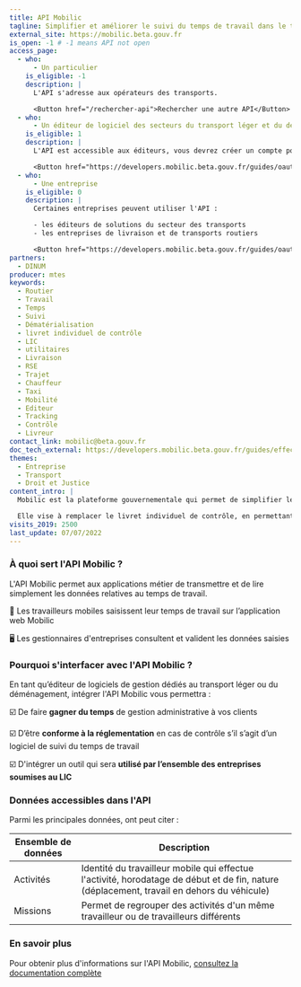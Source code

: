 ```yaml
---
title: API Mobilic
tagline: Simplifier et améliorer le suivi du temps de travail dans le transport routier
external_site: https://mobilic.beta.gouv.fr
is_open: -1 # -1 means API not open
access_page:
  - who:
      - Un particulier
    is_eligible: -1
    description: |
      L'API s'adresse aux opérateurs des transports.

      <Button href="/rechercher-api">Rechercher une autre API</Button>
  - who:
      - Un éditeur de logiciel des secteurs du transport léger et du déménagement
    is_eligible: 1
    description: |
      L'API est accessible aux éditeurs, vous devrez créer un compte pour accéder à l'API

      <Button href="https://developers.mobilic.beta.gouv.fr/guides/oauth">Demander un accès</Button>
  - who:
      - Une entreprise
    is_eligible: 0
    description: |
      Certaines entreprises peuvent utiliser l'API :

      - les éditeurs de solutions du secteur des transports
      - les entreprises de livraison et de transports routiers

      <Button href="https://developers.mobilic.beta.gouv.fr/guides/oauth">Demander un accès</Button>
partners:
  - DINUM
producer: mtes
keywords:
  - Routier
  - Travail
  - Temps
  - Suivi
  - Dématérialisation
  - livret individuel de contrôle
  - LIC
  - utilitaires
  - Livraison
  - RSE
  - Trajet
  - Chauffeur
  - Taxi
  - Mobilité
  - Editeur
  - Tracking
  - Contrôle
  - Livreur
contact_link: mobilic@beta.gouv.fr
doc_tech_external: https://developers.mobilic.beta.gouv.fr/guides/effectuer-une-requete-a-lapi
themes:
  - Entreprise
  - Transport
  - Droit et Justice
content_intro: |
  Mobilic est la plateforme gouvernementale qui permet de simplifier le suivi du temps de travail dans le transport routier léger et le déménagement afin de lutter contre le travail illégal.

  Elle vise à remplacer le livret individuel de contrôle, en permettant de centraliser les enregistrements du temps de travail des conducteurs de véhicules utilitaires légers de moins de 3,5 tonnes, et des autres personnels roulants non conducteurs.
visits_2019: 2500
last_update: 07/07/2022
---
```


### À quoi sert l'API Mobilic ?

L'API Mobilic permet aux applications métier de transmettre et de lire simplement les données relatives au temps de travail.

📲 Les travailleurs mobiles saisissent leur temps de travail sur l’application web Mobilic

🖥 Les gestionnaires d'entreprises consultent et valident les données saisies

### Pourquoi s'interfacer avec l'API Mobilic ?

En tant qu’éditeur de logiciels de gestion dédiés au transport léger ou du déménagement, intégrer l'API Mobilic vous permettra : 

☑️ De faire **gagner du temps** de gestion administrative à vos clients

☑️ D’être **conforme à la réglementation** en cas de contrôle s’il s’agit d’un logiciel de suivi du temps de travail

☑️ D'intégrer un outil qui sera **utilisé par l’ensemble des entreprises soumises au LIC**

### Données accessibles dans l'API

Parmi les principales données, ont peut citer :

| Ensemble de données        | Description                                                                                                                                    |
| -------------------------- | ---------------------------------------------------------------------------------------------------------------------------------------------- |
| Activités                  | Identité du travailleur mobile qui effectue l'activité, horodatage de début et de fin, nature (déplacement, travail en dehors du véhicule)     |
| Missions                   | Permet de regrouper des activités d'un même travailleur ou de travailleurs différents                                                          |

### En savoir plus

Pour obtenir plus d'informations sur l'API Mobilic, [consultez la documentation complète](https://developers.mobilic.beta.gouv.fr/)
